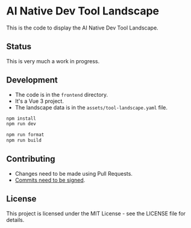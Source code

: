 # AI Native Dev Tool Landscape

This is the code to display the AI Native Dev Tool Landscape.

## Status

This is very much a work in progress.

## Development
- The code is in the `frontend` directory.
- It's a Vue 3 project. 
- The landscape data is in the `assets/tool-landscape.yaml` file.

```bash
npm install
npm run dev
```

```bash
npm run format
npm run build
```

## Contributing
- Changes need to be made using Pull Requests.
- [Commits need to be signed](https://docs.github.com/en/authentication/managing-commit-signature-verification/about-commit-signature-verification).

## License

This project is licensed under the MIT License - see the LICENSE file for details.

